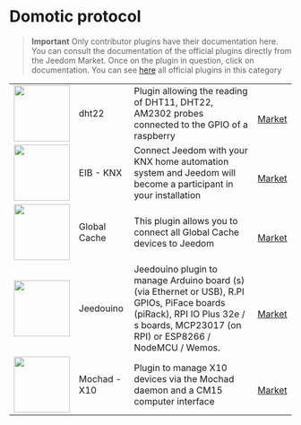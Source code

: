 
# Domotic protocol


>**Important**
>Only contributor plugins have their documentation here. You can consult the documentation of the official plugins directly from the Jeedom Market. Once on the plugin in question, click on documentation.
>You can see [here](https://market.jeedom.com/index.php?v=d&p=market&type=plugin&categorie=automation+protocol) all official plugins in this category


| | | | |
|--- | --- | --- | ---|
|<img src="dht22/dht22_icon.png" class="pluginLogo" width="100" />|dht22|Plugin allowing the reading of DHT11, DHT22, AM2302 probes connected to the GPIO of a raspberry|[](https://linura.github.io/dht22/en_US/)<br/>[Market](https://market.jeedom.com/index.php?v=d&p=market_display&id=4010)<br/>[](https://linura.github.io/dht22/en_US/changelog)|
|<img src="eibd/eibd_icon.png" class="pluginLogo" width="100" />|EIB - KNX|Connect Jeedom with your KNX home automation system and Jeedom will become a participant in your installation|[](http://mika-nt28.github.io/Documentations/eibd/en_US/)<br/>[Market](https://market.jeedom.com/index.php?v=d&p=market_display&id=203)<br/>[](https://mika-nt28.github.io/Documentations/eibd/en_US/changelog)|
|<img src="globalcache/globalcache_icon.png" class="pluginLogo" width="100" />|Global Cache|This plugin allows you to connect all Global Cache devices to Jeedom|[](https://mika-nt28.github.io/Documentations/globalcache/en_US/)<br/>[Market](https://market.jeedom.com/index.php?v=d&p=market_display&id=2932)<br/>[](https://mika-nt28.github.io/Documentations/globalcache/en_US/changelog)|
|<img src="jeedouino/jeedouino_icon.png" class="pluginLogo" width="100" />|Jeedouino|Jeedouino plugin to manage Arduino board (s) (via Ethernet or USB), R.PI GPIOs, PiFace boards (piRack), RPI IO Plus 32e / s boards, MCP23017 (on RPI) or ESP8266 / NodeMCU / Wemos.|[](https://revlysj.github.io/jeedouino/en_US/index)<br/>[Market](https://market.jeedom.com/index.php?v=d&p=market_display&id=2064)<br/>[](https://revlysj.github.io/jeedouino/en_US/changelog)|
|<img src="mochad/mochad_icon.png" class="pluginLogo" width="100" />|Mochad - X10|Plugin to manage X10 devices via the Mochad daemon and a CM15 computer interface|[](https://mika-nt28.github.io/Documentations/mochad/en_US/)<br/>[Market](https://market.jeedom.com/index.php?v=d&p=market_display&id=359)<br/>[](https://mika-nt28.github.io/Documentations/mochad/en_US/changelog)|
